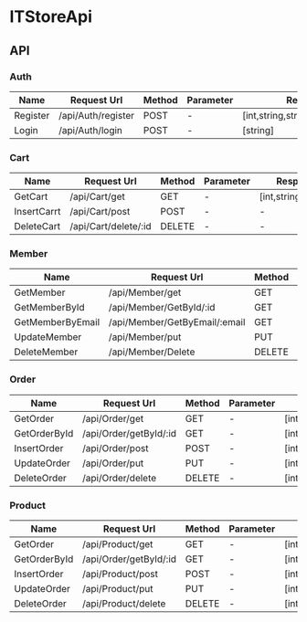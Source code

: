 # ITStoreApi

## API

### Auth

| Name     | Request Url        | Method | Parameter | Respond Body                             |
| -------- | ------------------ | ------ | --------- | ---------------------------------------- |
| Register | /api/Auth/register | POST   | -         | [int,string,string,string,string,string] |
| Login    | /api/Auth/login    | POST   | -         | [string]                                 |

### Cart

| Name        | Request Url          | Method | Parameter | Respond Body               |
| ----------- | -------------------- | ------ | --------- | -------------------------- |
| GetCart     | /api/Cart/get        | GET    | -         | [int,string,string,string] |
| InsertCarrt | /api/Cart/post       | POST   | -         | -                          |
| DeleteCart  | /api/Cart/delete/:id | DELETE | -         | -                          |

### Member

| Name             | Request Url                   | Method | Parameter | Respond Body                             |
| ---------------- | ----------------------------- | ------ | --------- | ---------------------------------------- |
| GetMember        | /api/Member/get               | GET    | -         | [int,string,string,string,string,string] |
| GetMemberById    | /api/Member/GetById/:id       | GET    | :id       | [int,string,string,string,string,string] |
| GetMemberByEmail | /api/Member/GetByEmail/:email | GET    | :email    | [int,string,string,string,string,string] |
| UpdateMember     | /api/Member/put               | PUT    | -         | -                                        |
| DeleteMember     | /api/Member/Delete            | DELETE | -         | -                                        |

### Order

| Name         | Request Url            | Method | Parameter | Respond Body                             |
| ------------ | ---------------------- | ------ | --------- | ---------------------------------------- |
| GetOrder     | /api/Order/get         | GET    | -         | [int,string,string,string,string,string] |
| GetOrderById | /api/Order/getById/:id | GET    | -         | [int,string,string,string,string,string] |
| InsertOrder  | /api/Order/post        | POST   | -         | [int,string,string,string,string,string] |
| UpdateOrder  | /api/Order/put         | PUT    | -         | [int,string,string,string,string,string] |
| DeleteOrder  | /api/Order/delete      | DELETE | -         | [int,string,string,string,string,string] |

### Product

| Name         | Request Url            | Method | Parameter | Respond Body                             |
| ------------ | ---------------------- | ------ | --------- | ---------------------------------------- |
| GetOrder     | /api/Product/get       | GET    | -         | [int,string,string,string,string,string] |
| GetOrderById | /api/Order/getById/:id | GET    | -         | [int,string,string,string,string,string] |
| InsertOrder  | /api/Product/post      | POST   | -         | [int,string,string,string,string,string] |
| UpdateOrder  | /api/Product/put       | PUT    | -         | [int,string,string,string,string,string] |
| DeleteOrder  | /api/Product/delete    | DELETE | -         | [int,string,string,string,string,string] |
